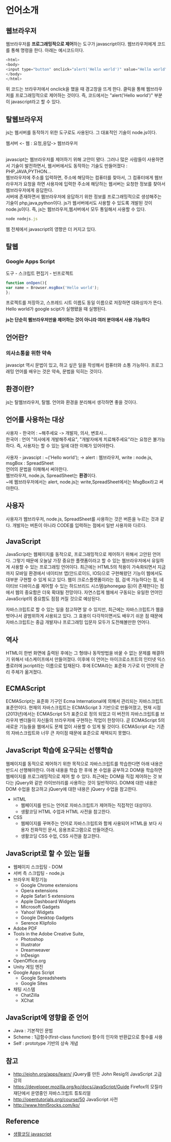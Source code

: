 # 언어소개
## 웹브라우저
웹브라우저를 **프로그래밍적으로 제어**하는 도구가 javascript이다.
웹브라우저에게 코드를 통해 명령을 한다.
아래는 예시코드이다.

```js
<html>
<body>
<input type="button" onclick="alert('Hello world')" value="Hello world" />
</body>
</html>
```

위 코드는 브라우저에서 onclick을 했을 때 경고창을 뜨게 한다.
클릭을 통해 웹브라우저를 프로그래밍적으로 제어하는 것이다.
즉, 코드에서는 "alert('Hello world')" 부분이 javascript라고 할 수 있다.

## 탈웹브라우저
js는 웹서버를 동작하기 위한 도구로도 사용된다.
그 대표적인 기술이 node.js이다.

웹서버 <- 웹 : 요청,응답-> 웹브라우저<br>
<br>

javascipt는 웹브라우저를 제어하기 위해 고안이 됐다.
그러나 많은 사람들이 사용하면서 기술이 발전하면서, 웹서버에서도 동작하는 기술도 만들어졌다 : PHP,JAVA,PYTHON...<br>
웹브라우저에 주소를 입력하면, 주소에 해당하는 컴퓨터를 찾아서, 그 컴퓨터에게 웹브라우저가 요청을 하면 사용자에 입력한 주소에 해당하는 웹서버는 요청한 정보를 찾아서 웹브라우저에게 응답한다.
<br>
서버에 존재하면서 웹브라우저에 응답하기 위한 정보를 프로그래밍적으로 생성해주는 기술이 php,java,python이다.
js가 웹서버에서도 사용할 수 있도록 개발된 것이 node.js이다.
즉, js는 웹브라우저,웹서버에서 모두 통일해서 사용할 수 있다.

```js
node nodejs.js
```
웹 전체에서 javascript의 영향은 더 커지고 있다.

## 탈웹
### Google Apps Script
도구 - 스크립트 편집기 - 빈프로젝트

```js
function onOpen(){
var name = Browser.msgBox('Hello world');
};
```
프로젝트를 저장하고, 스프레드 시트 이름도 동일 이름으로 저장하면 대화상자가 뜬다.<br>
Hello world가 google scipt가 실행됐을 때 실행된다.

**js는 단순히 웹브라우저만을 제어하는 것이 아니라 여러 분야에서 사용 가능하다**

## 언어란?
### 의사소통을 위한 **약속**
javascipt 역시 문법이 있고, 하고 싶은 일을 작성해서 컴퓨터와 소통 가능하다.
프로그래밍 언어를 배우는 것은 약속, 문법을 익히는 것이다.

## 환경이란?
js는 탈웹브라우저, 탈웹.
언어와 환경을 분리해서 생각하면 좋을 것이다.
## 언어를 사용하는 **대상**

사용자 - 한국어 : ~해주세요 -> 개발자, 의사, 변호사...
<br>
한국어 : 언어
"의사에게 개발해주세요", "개발자에게 치료해주세요"라는 요청은 불가능하다.
즉, 사용자는 할 수 있는 일에 대한 이해가 있어야한다.
<br>
<br>
사용자 - javascipt : ~('Hello world'); -> alert : 웹브라우저, write : node.js, msgBox : SpreadSheet
<br>
언어의 문법을 이해해서 써야한다. 
<br>
웹브라우저, node.js, SpreadSheet는 **환경**이다.
<br>
~에 웹브라우저에서는 alert, node.js는 write,SpreadSheet에서는 MsgBox라고 써야한다.

## 사용자
사용자가 웹브라우저, node.js, SpreadSheet를 사용하는 것은 버튼을 누르는 것과 같다. 개발자는 버튼이 아니라 CODE를 입력하는 점에서 일반 사용자와 다르다.

## JavaScript
JavaScript는 웹페이지를 동적으로, 프로그래밍적으로 제어하기 위해서 고안된 언어다. 그렇기 때문에 오늘날 가장 중요한 플랫폼이라고 할 수 있는 웹브라우저에서 유일하게 사용할 수 있는 프로그래밍 언어이다. 최근에는 HTML5의 적용이 가속화되면서 지금까지 모바일 환경에서 네이티브 앱(안드로이드, IOS)으로 구현해왔던 기능이 웹에서도 대부분 구현할 수 있게 되고 있다. 웹이 크로스플랫폼이라는 점, 검색 가능하다는 점, 네이티브 디바이스를 제어할 수 있는 하드브리드 시스템(phonegap 등)이 존재한다는 점에서 웹의 중요함은 더욱 확대될 전망이다. 자연스럽게 웹에서 구동되는 유일한 언어인 JavaScript의 중요함도 점점 커질 것으로 예상된다.

자바스크립트로 할 수 있는 일을 참고하면 알 수 있지만, 최근에는 자바스크립트가 웹을 벗어나서 광범위하게 사용되고 있다. 그 효용이 다각적이면서도 배우기 쉬운 점 때문에 자바스크립트는 중급 개발자나 프로그래밍 입문자 모두가 도전해볼만한 언어다.

## 역사
HTML이 한번 화면에 출력된 후에는 그 형태나 동작방법을 바꿀 수 없는 문제를 해결하기 위해서 네스케이프에서 만들어졌다. 이후에 이 언어는 마이크로소프트의 인터넷 익스플로러에 jscript라는 이름으로 탑재된다. 후에 ECMA라는 표준화 기구로 이 언어의 관리 주체가 옮겨졌다.

## ECMAScript
ECMAScript는 표준화 기구인 Ecma International에 의해서 관리되는 자바스크립트 표준안이다. 현재의 자바스크립트는 ECMAScript 3 기반으로 만들어졌고, 현재 시점(2013년)에서는 ECMAScript 5가 표준으로 정의 되었고 이 버전의 자바스크립트를 브라우저 벤더들이 자신들의 브라우저에 구현하는 작업이 한창이다. 곧 ECMAScript 5의 새로운 기능들을 웹에서도 문제 없이 사용할 수 있게 될 것이다. ECMAScript 4는 기존의 자바스크립트와 너무 큰 차이점 때문에 표준으로 채택되지 못했다.

## JavaScript 학습에 요구되는 선행학습
웹페이지를 동적으로 제어하기 위한 목적으로 자바스크립트를 학습한다면 아래 내용은 반드시 선행해야한다. 아래 내용을 학습 한 후에 본 수업을 공부하고 DOM을 학습하면 웹페이지를 프로그래밍적으로 제어 할 수 있다. 최근에는 DOM을 직접 제어하는 것 보다는 jQuery와 같은 라이브러리를 사용하는 것이 일반적이다. DOM에 대한 내용은 DOM 수업을 참고하고 jQuery에 대한 내용은 jQuery 수업을 참고한다.

* HTML
  * 웹페이지를 만드는 언어로 자바스크립트가 제어하는 직접적인 대상이다.
  * 생활코딩 HTML 수업과 HTML 사전을 참고한다.
* CSS
  * 웹페이지를 꾸며주는 언어로 자바스크립트와 함께 사용되어 HTML을 보다 사용자 친화적인 문서, 응용프로그램으로 만들어준다.
  * 생활코딩 CSS 수업, CSS 사전을 참고한다.

## JavaScript로 할 수 있는 일들
* 웹페이지 스크립팅 - DOM
* 서버 측 스크립팅 - node.js
* 브라우저 확장기능
  * Google Chrome extensions
  * Opera extensions
  * Apple Safari 5 extensions
  * Apple Dashboard Widgets
  * Microsoft Gadgets
  * Yahoo! Widgets
  * Google Desktop Gadgets
  * Serence Klipfolio
* Adobe PDF
* Tools in the Adobe Creative Suite,
  * Photoshop
  * Illustrator
  * Dreamweaver
  * InDesign
* OpenOffice.org
* Unity 게임 엔진
* Google Apps Script
  * Google Spreadsheets
  * Google Sites
* 채팅 시스템
  * ChatZilla
  * XChat

## JavaScript에 영향을 준 언어
 * Java : 기본적인 문법
 * Scheme : 1급함수(first-class function) 함수의 인자와 반환값으로 함수를 사용
 * Self : prototype 기반의 상속 개념
## 참고
* http://ejohn.org/apps/learn/ 
  jQuery를 만든 John Resig의 JavaScript 고급 강의
* https://developer.mozilla.org/ko/docs/JavaScript/Guide
  Firefox의 모질라 재단에서 운영중인 자바스크립트 튜토리얼
* http://opentutorials.org/course/50
  JavaScript 사전
* http://www.html5rocks.com/ko/

## Reference
* [생활코딩 javascript](https://opentutorials.org/course/743/4650)